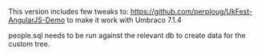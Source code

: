 This version includes few tweaks to: https://github.com/perploug/UkFest-AngularJS-Demo to make it work with Umbraco 7.1.4

people.sql needs to be run against the relevant db to create data for the custom tree.

